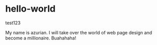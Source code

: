 # hello-world
test123

My name is azurian. I will take over the world of web page design and become a millionaire. Buahahaha!
